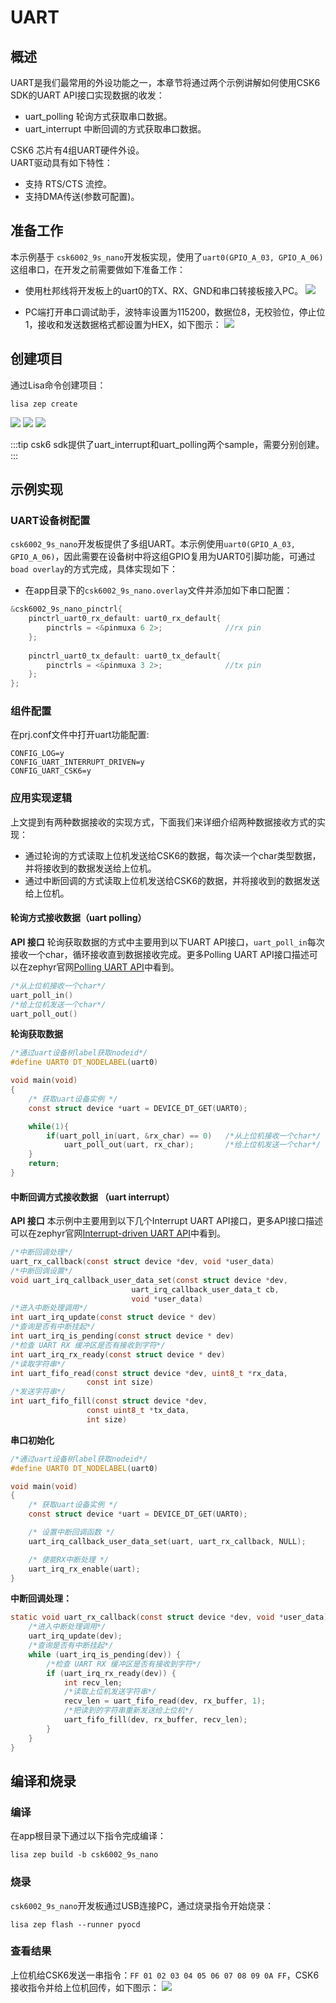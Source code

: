 # UART

## 概述
UART是我们最常用的外设功能之一，本章节将通过两个示例讲解如何使用CSK6 SDK的UART API接口实现数据的收发：
- uart_polling 轮询方式获取串口数据。
- uart_interrupt 中断回调的方式获取串口数据。

CSK6 芯片有4组UART硬件外设。  
UART驱动具有如下特性：
- 支持 RTS/CTS 流控。
- 支持DMA传送(参数可配置)。

## 准备工作
本示例基于 `csk6002_9s_nano`开发板实现，使用了`uart0(GPIO_A_03, GPIO_A_06)`这组串口，在开发之前需要做如下准备工作：
- 使用杜邦线将开发板上的uart0的TX、RX、GND和串口转接板接入PC。
![](./files/uart_pin_conect.png)

- PC端打开串口调试助手，波特率设置为115200，数据位8，无校验位，停止位1，接收和发送数据格式都设置为HEX，如下图示：
![](./files/uart_01.png)

## 创建项目
通过Lisa命令创建项目：
```
lisa zep create
```
![](./files/uart_create01.png)
![](./files/uart_create02.png)
![](./files/uart_create03.png)

:::tip
csk6 sdk提供了uart_interrupt和uart_polling两个sample，需要分别创建。
:::

## 示例实现
### UART设备树配置
`csk6002_9s_nano`开发板提供了多组UART。本示例使用`uart0(GPIO_A_03, GPIO_A_06)`，因此需要在设备树中将这组GPIO复用为UART0引脚功能，可通过`boad overlay`的方式完成，具体实现如下：
- 在app目录下的`csk6002_9s_nano.overlay`文件并添加如下串口配置：
```c
&csk6002_9s_nano_pinctrl{
    pinctrl_uart0_rx_default: uart0_rx_default{
        pinctrls = <&pinmuxa 6 2>;              //rx pin
    };
    
    pinctrl_uart0_tx_default: uart0_tx_default{
        pinctrls = <&pinmuxa 3 2>;              //tx pin
    };
};
```
### 组件配置
在prj.conf文件中打开uart功能配置:
```shell
CONFIG_LOG=y
CONFIG_UART_INTERRUPT_DRIVEN=y
CONFIG_UART_CSK6=y
```
### 应用实现逻辑
上文提到有两种数据接收的实现方式，下面我们来详细介绍两种数据接收方式的实现：  
- 通过轮询的方式读取上位机发送给CSK6的数据，每次读一个char类型数据，并将接收到的数据发送给上位机。
- 通过中断回调的方式读取上位机发送给CSK6的数据，并将接收到的数据发送给上位机。

#### 轮询方式接收数据（uart polling）
**API 接口**
轮询获取数据的方式中主要用到以下UART API接口，`uart_poll_in`每次接收一个char，循环接收直到数据接收完成。更多Polling UART API接口描述可以在zephyr官网[Polling UART API](https://docs.zephyrproject.org/latest/doxygen/html/group__uart__polling.html)中看到。
```c
/*从上位机接收一个char*/
uart_poll_in()
/*给上位机发送一个char*/
uart_poll_out()
```

**轮询获取数据**
```c
/*通过uart设备树label获取nodeid*/
#define UART0 DT_NODELABEL(uart0)

void main(void)
{
	/* 获取uart设备实例 */
	const struct device *uart = DEVICE_DT_GET(UART0);

	while(1){
		if(uart_poll_in(uart, &rx_char) == 0)	/*从上位机接收一个char*/
			uart_poll_out(uart, rx_char);		/*给上位机发送一个char*/
	}
	return;
}
```
#### 中断回调方式接收数据 （uart interrupt）
**API 接口**
本示例中主要用到以下几个Interrupt UART API接口，更多API接口描述可以在zephyr官网[Interrupt-driven UART API](https://docs.zephyrproject.org/latest/doxygen/html/group__uart__interrupt.html)中看到。

```c
/*中断回调处理*/
uart_rx_callback(const struct device *dev, void *user_data)
/*中断回调设置*/
void uart_irq_callback_user_data_set(const struct device *dev,
						   uart_irq_callback_user_data_t cb,
						   void *user_data)
/*进入中断处理调用*/
int uart_irq_update(const struct device * dev)
/*查询是否有中断挂起*/
int uart_irq_is_pending(const struct device * dev)
/*检查 UART RX 缓冲区是否有接收到字符*/
int uart_irq_rx_ready(const struct device * dev)
/*读取字符串*/
int uart_fifo_read(const struct device *dev, uint8_t *rx_data,
				 const int size)
/*发送字符串*/
int uart_fifo_fill(const struct device *dev,
				 const uint8_t *tx_data,
				 int size)
```

**串口初始化**

```c
/*通过uart设备树label获取nodeid*/
#define UART0 DT_NODELABEL(uart0)

void main(void)
{
	/* 获取uart设备实例 */
    const struct device *uart = DEVICE_DT_GET(UART0);

	/* 设置中断回调函数 */
	uart_irq_callback_user_data_set(uart, uart_rx_callback, NULL);

	/* 使能RX中断处理 */
	uart_irq_rx_enable(uart);
}
```

**中断回调处理：**

```c
static void uart_rx_callback(const struct device *dev, void *user_data){
    /*进入中断处理调用*/
    uart_irq_update(dev);
    /*查询是否有中断挂起*/					
    while (uart_irq_is_pending(dev)) {
        /*检查 UART RX 缓冲区是否有接收到字符*/
        if (uart_irq_rx_ready(dev)) {
            int recv_len;
            /*读取上位机发送字符串*/
            recv_len = uart_fifo_read(dev, rx_buffer, 1);
            /*把读到的字符串重新发送给上位机*/
            uart_fifo_fill(dev, rx_buffer, recv_len);
        }
    }
}
```

## 编译和烧录
### 编译
在app根目录下通过以下指令完成编译：
```
lisa zep build -b csk6002_9s_nano
```
### 烧录

`csk6002_9s_nano`开发板通过USB连接PC，通过烧录指令开始烧录：
```
lisa zep flash --runner pyocd
```
### 查看结果

上位机给CSK6发送一串指令：`FF 01 02 03 04 05 06 07 08 09 0A FF`，CSK6接收指令并给上位机回传，如下图示：
![](./files/uart_result.png)